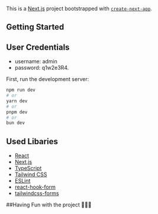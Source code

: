 This is a [Next.js](https://nextjs.org/) project bootstrapped with [`create-next-app`](https://github.com/vercel/next.js/tree/canary/packages/create-next-app).

## Getting Started

## User Credentials
- username: admin
- password: q1w2e3R4.

First, run the development server:

```bash
npm run dev
# or
yarn dev
# or
pnpm dev
# or
bun dev
```
## Used Libaries

- [React](https://reactjs.org/)
- [Next.js](https://nextjs.org/)
- [TypeScript](https://www.typescriptlang.org/)
- [Tailwind CSS](https://tailwindcss.com/)
- [ESLint](https://eslint.org/)
- [react-hook-form](https://react-hook-form.com/)
- [tailwindcss-forms](https://github.com/tailwindlabs/tailwindcss-forms)

##Having Fun with the project 🙂🙂🙂
